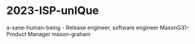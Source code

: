 # 2023-ISP-unIQue
a-sane-human-being - Release engineer, software engineer
MasonG31- Product Manager
mason-graham
